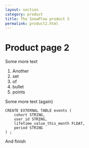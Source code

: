 ```yaml
---
layout: section
category: product
title: The SnowPlow product 2
permalink: product2.html
---
```


# Product page 2

Some more text

1. Another
2. set
3. of 
4. bullet
5. points

Some more text (again)

	CREATE EXTERNAL TABLE events (
		cohort STRING,
		user_id STRING,
		lifetime_value_this_month FLOAT,
		period STRING
	) ;

And finish